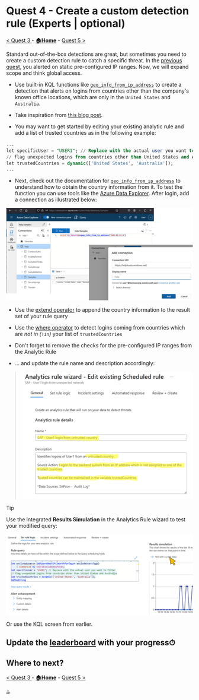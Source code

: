 # Quest 4 - Create a custom detection rule (Experts | optional)

[< Quest 3 ](quest3.md) - **[🏠Home](../README.md)** - [ Quest 5 >](quest5.md)

Standard out-of-the-box detections are great, but sometimes you need to create a custom detection rule to catch a specific threat. In the [previous quest](quest3.md), you alerted on static pre-configured IP ranges. Now, we will expand scope and think global access.

* Use built-in KQL functions like [`geo_info_from_ip_address`](https://learn.microsoft.com/kusto/query/geo-info-from-ip-address-function?view=azure-data-explorer&preserve-view=true) to create a detection that alerts on logins from countries other than the company's known office locations, which are only in the `United States` and `Australia`.

* Take inspiration from [this blog post](https://community.sap.com/t5/technology-blogs-by-members/nice-patch-sap-revisiting-your-sap-btp-security-measures-after-ai-core/ba-p/13770662).

* You may want to get started by editing your existing analytic rule and add a list of trusted countries as in the following example:

``` sql
...
let specificUser = "USER1"; // Replace with the actual user you want to filter
// flag unexpected logins from countries other than United States and Australia
let trustedCountries = dynamic(['United States', 'Australia']);
...
```

* Next, check out the documentation for [`geo_info_from_ip_address`](https://learn.microsoft.com/kusto/query/geo-info-from-ip-address-function?view=azure-data-explorer&preserve-view=true) to understand how to obtain the country information from it. To test the function you can use tools like the [Azure Data Explorer](https://dataexplorer.azure.com/). After login, add a connection as illustrated below:
<p align="center" width="100%">
<img alt="Step 1" src="assets/quest4/4-1.png"  width="600">
</p>

* Use the [extend operator](https://learn.microsoft.com/de-de/kusto/query/extend-operator?view=azure-data-explorer&preserve-view=true) to append the country information to the result set of your rule query

* Use the [where operator](https://learn.microsoft.com/de-de/kusto/query/where-operator?view=azure-data-explorer) to detect logins coming from countries which are _not in (`!in`)_ your list of `trustedCountries`

* Don't forget to remove the checks for the pre-configured IP ranges from the Analytic Rule

* ... and update the rule name and description accordingly:
> <p align="center" width="100%">
> <img alt="Step 2" src="assets/quest4/4-3.png"  width="600">
> </p>

> [!TIP]
> Use the integrated **Results Simulation** in the Analytics Rule wizard to test your modified query:
> <p align="left" width="100%">
> <img alt="Step 3" src="assets/quest4/4-2.png"  width="600">
> </p>
> Or use the KQL screen from earlier.

## Update the [leaderboard](https://forms.office.com/r/aYH8rh7vp5) with your progress⏱

## Where to next?

[< Quest 3 ](quest3.md) - **[🏠Home](../README.md)** - [ Quest 5 >](quest5.md)

[🔝](#)
